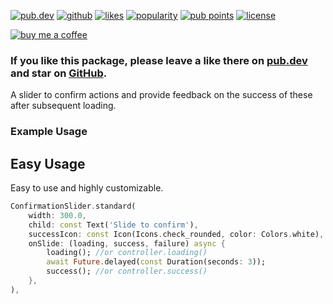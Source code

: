 <a href="https://pub.dev/packages/loading_slider"><img src="https://img.shields.io/pub/v/loading_slider.svg?style=flat?logo=dart" alt="pub.dev"></a>
<a href="https://github.com/SplashByte/loading_slider"><img src="https://img.shields.io/static/v1?label=platform&message=flutter&color=1ebbfd" alt="github"></a>
[![likes](https://badges.bar/loading_slider/likes)](https://pub.dev/packages/loading_slider/score)
[![popularity](https://badges.bar/loading_slider/popularity)](https://pub.dev/packages/loading_slider/score)
[![pub points](https://badges.bar/loading_slider/pub%20points)](https://pub.dev/packages/loading_slider/score)
<a href="https://github.com/SplashByte/loading_slider/blob/main/LICENSE"><img src="https://img.shields.io/github/license/SplashByte/loading_slider.svg" alt="license"></a>

[![buy me a coffee](https://www.buymeacoffee.com/assets/img/custom_images/orange_img.png)](https://www.buymeacoffee.com/splashbyte)

### If you like this package, please leave a like there on [pub.dev](https://pub.dev/packages/loading_slider) and star on [GitHub](https://github.com/SplashByte/loading_slider).

A slider to confirm actions and provide feedback on the success of these after subsequent loading.

### Example Usage

## Easy Usage

Easy to use and highly customizable.

```dart
ConfirmationSlider.standard(
    width: 300.0,
    child: const Text('Slide to confirm'),
    successIcon: const Icon(Icons.check_rounded, color: Colors.white),
    onSlide: (loading, success, failure) async {
        loading(); //or controller.loading()
        await Future.delayed(const Duration(seconds: 3));
        success(); //or controller.success()
    },
),
```
